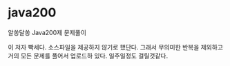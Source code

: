# java200
알쏭달쏭 Java200제 문제풀이

이 저자 빡세다.
소스파일을 제공하지 않기로 했단다.
그래서 무의미한 반복을 제외하고 거의 모든 문제를 풀어서 업로드하 있다.
일주일정도 걸릴것같다.
